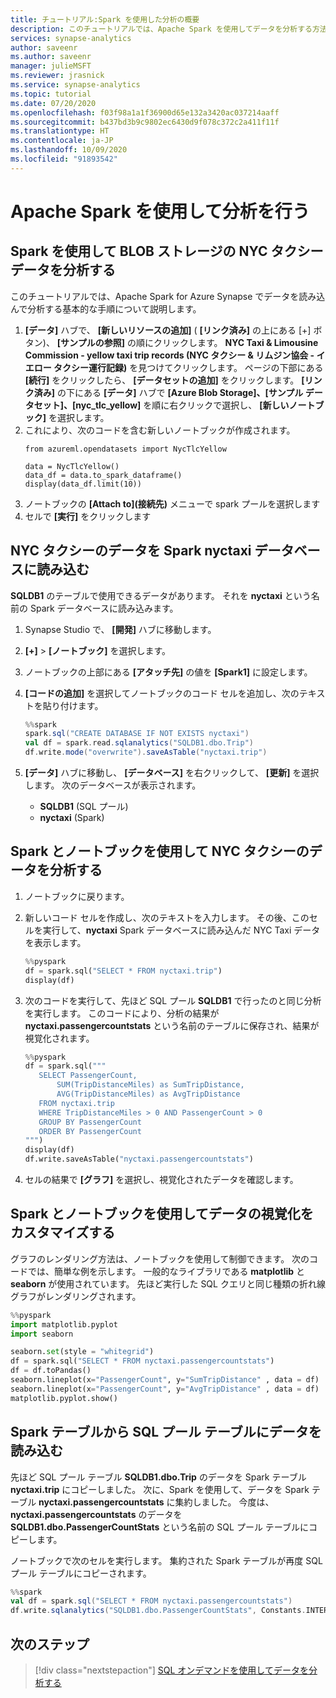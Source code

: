 ```yaml
---
title: チュートリアル:Spark を使用した分析の概要
description: このチュートリアルでは、Apache Spark を使用してデータを分析する方法について説明します
services: synapse-analytics
author: saveenr
ms.author: saveenr
manager: julieMSFT
ms.reviewer: jrasnick
ms.service: synapse-analytics
ms.topic: tutorial
ms.date: 07/20/2020
ms.openlocfilehash: f03f98a1a1f36900d65e132a3420ac037214aaff
ms.sourcegitcommit: b437bd3b9c9802ec6430d9f078c372c2a411f11f
ms.translationtype: HT
ms.contentlocale: ja-JP
ms.lasthandoff: 10/09/2020
ms.locfileid: "91893542"
---
```

# <a name="analyze-with-apache-spark"></a>Apache Spark を使用して分析を行う

## <a name="analyze-nyc-taxi-data-in-blob-storage--using-spark"></a>Spark を使用して BLOB ストレージの NYC タクシー データを分析する

このチュートリアルでは、Apache Spark for Azure Synapse でデータを読み込んで分析する基本的な手順について説明します。

1. **[データ]** ハブで、 **[新しいリソースの追加]** ( **[リンク済み]** の上にある [+] ボタン)、 **[サンプルの参照]** の順にクリックします。 **NYC Taxi & Limousine Commission - yellow taxi trip records (NYC タクシー & リムジン協会 - イエロー タクシー運行記録)** を見つけてクリックします。 ページの下部にある **[続行]** をクリックしたら、 **[データセットの追加]** をクリックします。 **[リンク済み]** の下にある **[データ]** ハブで **[Azure Blob Storage]、[サンプル データセット]、[nyc_tlc_yellow]** を順に右クリックで選択し、 **[新しいノートブック]** を選択します。
1. これにより、次のコードを含む新しいノートブックが作成されます。
    ```
    from azureml.opendatasets import NycTlcYellow

    data = NycTlcYellow()
    data_df = data.to_spark_dataframe()
    display(data_df.limit(10))
    ```
1. ノートブックの **[Attach to]\(接続先\)** メニューで spark プールを選択します
1. セルで **[実行]** をクリックします

## <a name="load-the-nyc-taxi-data-into-the-spark-nyctaxi-database"></a>NYC タクシーのデータを Spark nyctaxi データベースに読み込む

**SQLDB1** のテーブルで使用できるデータがあります。 それを **nyctaxi** という名前の Spark データベースに読み込みます。

1. Synapse Studio で、 **[開発]** ハブに移動します。
1. **[+]**  >  **[ノートブック]** を選択します。
1. ノートブックの上部にある **[アタッチ先]** の値を **[Spark1]** に設定します。
1. **[コードの追加]** を選択してノートブックのコード セルを追加し、次のテキストを貼り付けます。

    ```scala
    %%spark
    spark.sql("CREATE DATABASE IF NOT EXISTS nyctaxi")
    val df = spark.read.sqlanalytics("SQLDB1.dbo.Trip") 
    df.write.mode("overwrite").saveAsTable("nyctaxi.trip")
    ```

1. **[データ]** ハブに移動し、 **[データベース]** を右クリックして、 **[更新]** を選択します。 次のデータベースが表示されます。

    - **SQLDB1** (SQL プール)
    - **nyctaxi** (Spark)

## <a name="analyze-the-nyc-taxi-data-using-spark-and-notebooks"></a>Spark とノートブックを使用して NYC タクシーのデータを分析する

1. ノートブックに戻ります。
1. 新しいコード セルを作成し、次のテキストを入力します。 その後、このセルを実行して、**nyctaxi** Spark データベースに読み込んだ NYC Taxi データを表示します。

   ```py
   %%pyspark
   df = spark.sql("SELECT * FROM nyctaxi.trip") 
   display(df)
   ```

1. 次のコードを実行して、先ほど SQL プール **SQLDB1** で行ったのと同じ分析を実行します。 このコードにより、分析の結果が **nyctaxi.passengercountstats** という名前のテーブルに保存され、結果が視覚化されます。

   ```py
   %%pyspark
   df = spark.sql("""
      SELECT PassengerCount,
          SUM(TripDistanceMiles) as SumTripDistance,
          AVG(TripDistanceMiles) as AvgTripDistance
      FROM nyctaxi.trip
      WHERE TripDistanceMiles > 0 AND PassengerCount > 0
      GROUP BY PassengerCount
      ORDER BY PassengerCount
   """) 
   display(df)
   df.write.saveAsTable("nyctaxi.passengercountstats")
   ```

1. セルの結果で **[グラフ]** を選択し、視覚化されたデータを確認します。

## <a name="customize-data-visualization-with-spark-and-notebooks"></a>Spark とノートブックを使用してデータの視覚化をカスタマイズする

グラフのレンダリング方法は、ノートブックを使用して制御できます。 次のコードでは、簡単な例を示します。 一般的なライブラリである **matplotlib** と **seaborn** が使用されています。 先ほど実行した SQL クエリと同じ種類の折れ線グラフがレンダリングされます。

```py
%%pyspark
import matplotlib.pyplot
import seaborn

seaborn.set(style = "whitegrid")
df = spark.sql("SELECT * FROM nyctaxi.passengercountstats")
df = df.toPandas()
seaborn.lineplot(x="PassengerCount", y="SumTripDistance" , data = df)
seaborn.lineplot(x="PassengerCount", y="AvgTripDistance" , data = df)
matplotlib.pyplot.show()
```



## <a name="load-data-from-a-spark-table-into-a-sql-pool-table"></a>Spark テーブルから SQL プール テーブルにデータを読み込む

先ほど SQL プール テーブル **SQLDB1.dbo.Trip** のデータを Spark テーブル **nyctaxi.trip** にコピーしました。 次に、Spark を使用して、データを Spark テーブル **nyctaxi.passengercountstats** に集約しました。 今度は、**nyctaxi.passengercountstats** のデータを **SQLDB1.dbo.PassengerCountStats** という名前の SQL プール テーブルにコピーします。

ノートブックで次のセルを実行します。 集約された Spark テーブルが再度 SQL プール テーブルにコピーされます。

```scala
%%spark
val df = spark.sql("SELECT * FROM nyctaxi.passengercountstats")
df.write.sqlanalytics("SQLDB1.dbo.PassengerCountStats", Constants.INTERNAL )
```

## <a name="next-steps"></a>次のステップ

> [!div class="nextstepaction"]
> [SQL オンデマンドを使用してデータを分析する](get-started-analyze-sql-on-demand.md)


